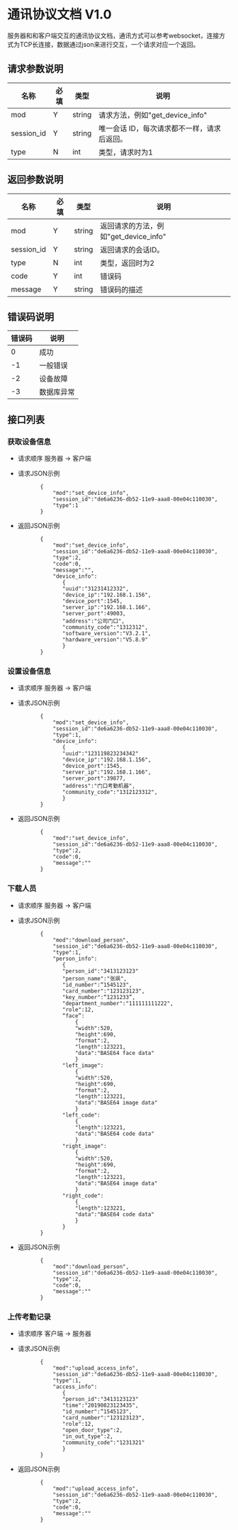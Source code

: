 # 通讯协议文档 V1.0
服务器和和客户端交互的通讯协议文档，通讯方式可以参考websocket，连接方式为TCP长连接，数据通过json来进行交互，一个请求对应一个返回。


## 请求参数说明

|  名称  | 必填 | 类型 | 说明 |
|------ |----- |----- |----- |
|   mod        | Y | string | 请求方法，例如"get_device_info" |
|   session_id | Y | string | 唯一会话 ID，每次请求都不一样，请求后返回。 |
|   type       | N | int | 类型，请求时为1 |

## 返回参数说明

|  名称  | 必填 | 类型 | 说明 |
|------ |----- |----- |----- |
|   mod        | Y | string | 返回请求的方法，例如"get_device_info" |
|   session_id | Y | string | 返回请求的会话ID。 |
|   type       | N | int | 类型，返回时为2 |
|   code       | Y | int | 错误码 |
|   message    | Y | string | 错误码的描述 |

## 错误码说明

|  错误码 | 说明 |
|------ |----- |
|   0        | 成功  |
|   -1       | 一般错误 |
|   -2       | 设备故障 |
|   -3       | 数据库异常|

## 接口列表



### 获取设备信息
* 请求顺序
	服务器 -> 客户端

* 请求JSON示例
  
             {
                 "mod":"set_device_info",
                 "session_id":"de6a6236-db52-11e9-aaa8-00e04c110030",
                 "type":1
             }

* 返回JSON示例

             {
                 "mod":"set_device_info",
                 "session_id":"de6a6236-db52-11e9-aaa8-00e04c110030",
                 "type":2,
                 "code":0,
                 "message":"",
                 "device_info":
	    			{
	    			"uuid":"31231412332",
	    			"device_ip":"192.168.1.156",
	    			"device_port":1545,
	    			"server_ip":"192.168.1.166",
	    			"server_port":49003,
	    			"address":"公司门口",
	    			"community_code":"1312312",
	    			"software_version":"V3.2.1",
	    			"hardware_version":"V5.8.9"
	    		 	}
             }
         
### 设置设备信息
* 请求顺序
	服务器 -> 客户端

* 请求JSON示例
  
             {
                 "mod":"set_device_info",
                 "session_id":"de6a6236-db52-11e9-aaa8-00e04c110030",
                 "type":1,
                 "device_info":
	    			{
	    			"uuid":"123119823234342"
	    			"device_ip":"192.168.1.156",
	    			"device_port":1545,
	    			"server_ip":"192.168.1.166",
	    			"server_port":39877,
	    			"address":"门口考勤机器",
	    			"community_code":"1312123312",
	    		 	}
             }

* 返回JSON示例

             {
                 "mod":"set_device_info",
                 "session_id":"de6a6236-db52-11e9-aaa8-00e04c110030",
                 "type":2,
                 "code":0,
                 "message":""
             }
         
### 下载人员
* 请求顺序
	服务器 -> 客户端

* 请求JSON示例
  
             {
                 "mod":"download_person",
                 "session_id":"de6a6236-db52-11e9-aaa8-00e04c110030",
                 "type":1,
                 "person_info":
	    			{
	    			"person_id":"3413123123"
	    			"person_name":"张飒",
	    			"id_number":“1545123",
	    			"card_number":"123123123",
	    			"key_number":“1231233”,
	    			"department_number":"111111111222",
	    			"role":12,
	    			“face”:
	    				{
	    				"width":520,
	    				"height":690,
	    				"format":2,
	    				"length":123221,
	    				"data":"BASE64 face data"
	    				}
	    			"left_image":
	    				{
	    				"width":520,
	    				"height":690,
	    				"format":2,
	    				"length":123221,
	    				"data":"BASE64 image data"
	    				}
	    			"left_code":
	    				{
	    				"length":123221,
	    				"data":"BASE64 code data"
	    				}
	    			"right_image":
	    				{
	    				"width":520,
	    				"height":690,
	    				"format":2,
	    				"length":123221,
	    				"data":"BASE64 image data"
	    				}
	    			"right_code":
	    				{
	    				"length":123221,
	    				"data":"BASE64 code data"
	    				}
	    		 	}
             }

* 返回JSON示例

             {
                 "mod":"download_person",
                 "session_id":"de6a6236-db52-11e9-aaa8-00e04c110030",
                 "type":2,
                 "code":0,
                 "message":""
             }
         
### 上传考勤记录
* 请求顺序
	客户端 -> 服务器

* 请求JSON示例
  
             {
                 "mod":"upload_access_info",
                 "session_id":"de6a6236-db52-11e9-aaa8-00e04c110030",
                 "type":1,
                 "access_info":
	    			{
	    			"person_id":"3413123123"
	    			"time":"20190823123435",
	    			"id_number":“1545123",
	    			"card_number":"123123123",
	    			"role":12,
	    			"open_door_type":2,
	    			"in_out_type":2,
	    			"community_code":"1231321"
	    		 	}
             }

* 返回JSON示例

             {
                 "mod":"upload_access_info",
                 "session_id":"de6a6236-db52-11e9-aaa8-00e04c110030",
                 "type":2,
                 "code":0,
                 "message":""
             }